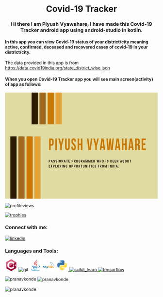<h1 align="center">Covid-19 Tracker</h1>
<h3 align="center">Hi there I am Piyush Vyawahare, I have made this Covid-19 Tracker android app using android-studio in kotlin.</h3>
<h4 align="left">In this app you can view Covid-19 status of your district/city meaning active, confirmed, deceased and recovered cases of covid-19 in your district/city.</h4>
<p align="left">The data provided in this app is from <a href="https://data.covid19india.org/state_district_wise.json">https://data.covid19india.org/state_district_wise.json</a></p>
<h4 align="left">When you open Covid-19 Tracker app you will see main screen(activity) of app as follows:</h4>


<img align="center" src="https://github.com/PiyushVyawahare/PiyushVyawahare/blob/main/PRANAV%20KONDE%20(1).jpg" alt="piyush" height="350" width=100%/>
<p align="left"> <img src="https://komarev.com/ghpvc/?username=PiyushVyawahare&label=Profile%20views&color=0e75b6&style=flat" alt="profileviews" /> </p>

<p align="left"> <a href="https://github.com/ryo-ma/github-profile-trophy"><img src="https://github-profile-trophy.vercel.app/?username=PiyushVyawahare" alt="trophies" /></a> </p>

<!-- <p align="left"> <a href="https://twitter.com/pranav_konde" target="blank"><img src="https://img.shields.io/twitter/follow/pranav_konde?logo=twitter&style=for-the-badge" alt="pranav_konde" /></a> </p> -->

<h3 align="left">Connect with me:</h3>
<p align="left">
<!-- <a href="https://twitter.com/pranav_konde" target="blank"><img align="center" src="https://raw.githubusercontent.com/rahuldkjain/github-profile-readme-generator/master/src/images/icons/Social/twitter.svg" alt="pranav_konde" height="30" width="40" /></a> -->
<a href="https://www.linkedin.com/in/piyushvyawahare58/" target="blank"><img align="center" src="https://raw.githubusercontent.com/rahuldkjain/github-profile-readme-generator/master/src/images/icons/Social/linked-in-alt.svg" alt="linkedin" height="30" width="40" /></a>
<!-- <a href="https://fb.com/pranavkonde" target="blank"><img align="center" src="https://raw.githubusercontent.com/rahuldkjain/github-profile-readme-generator/master/src/images/icons/Social/facebook.svg" alt="pranavkonde" height="30" width="40" /></a> -->
<!-- <a href="https://instagram.com/pranav_konde" target="blank"><img align="center" src="https://raw.githubusercontent.com/rahuldkjain/github-profile-readme-generator/master/src/images/icons/Social/instagram.svg" alt="pranav_konde" height="30" width="40" /></a> -->
</p>

<h3 align="left">Languages and Tools:</h3>
<p align="left"><img src="https://raw.githubusercontent.com/devicons/devicon/master/icons/cplusplus/cplusplus-original.svg" alt="cplusplus" width="40" height="40"/>
<img src="https://www.vectorlogo.zone/logos/git-scm/git-scm-icon.svg" alt="git" width="40" height="40"/> 
<img src="https://raw.githubusercontent.com/devicons/devicon/master/icons/java/java-original.svg" alt="java" width="40" height="40"/> 
<!-- <a href="https://www.mongodb.com/" target="_blank"> <img src="https://raw.githubusercontent.com/devicons/devicon/master/icons/mongodb/mongodb-original-wordmark.svg" alt="mongodb" width="40" height="40"/> </a> <a href="https://www.microsoft.com/en-us/sql-server" target="_blank"> <img src="https://www.svgrepo.com/show/303229/microsoft-sql-server-logo.svg" alt="mssql" width="40" height="40"/> </a> <a href="https://www.mysql.com/" target="_blank"> -->
<img src="https://raw.githubusercontent.com/devicons/devicon/master/icons/mysql/mysql-original-wordmark.svg" alt="mysql" width="40" height="40"/> </a> <a href="https://www.python.org" target="_blank"> <img src="https://raw.githubusercontent.com/devicons/devicon/master/icons/python/python-original.svg" alt="python" width="40" height="40"/> </a> <a href="https://scikit-learn.org/" target="_blank"> <img src="https://upload.wikimedia.org/wikipedia/commons/0/05/Scikit_learn_logo_small.svg" alt="scikit_learn" width="40" height="40"/> </a> <a href="https://www.tensorflow.org" target="_blank"> <img src="https://www.vectorlogo.zone/logos/tensorflow/tensorflow-icon.svg" alt="tensorflow" width="40" height="40"/> </a> </p> 

<p><img align="left" src="https://github-readme-stats.vercel.app/api/top-langs?username=PiyushVyawahare&show_icons=true&locale=en&layout=compact" alt="pranavkonde" /></p>

<p>&nbsp;<img align="center" src="https://github-readme-stats.vercel.app/api?username=PiyushVyawahare&show_icons=true&locale=en" alt="pranavkonde" /></p>

<p><img align="center" src="https://github-readme-streak-stats.herokuapp.com/?user=PiyushVyawahare&" alt="pranavkonde" /></p>
